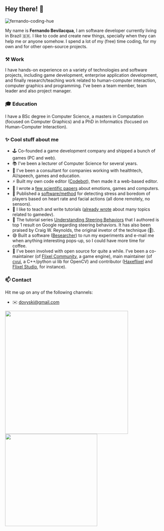 ## Hey there! 👋

![fernando-coding-hue](https://user-images.githubusercontent.com/512405/151720112-d9ef168d-6526-4eda-a13f-707ad53ddaab.gif)

My name is **Fernando Bevilacqua**, I am software developer currently living in Brazil 🇧🇷. I like to code and create new things, specially when they can help me or anyone somehow. I spend a lot of my (free) time coding, for my own and for other open-source projects.

### ⚒️ Work

I have hands-on experience on a variety of technologies and software projects, including game development, enterprise application development, and finally research/teaching work related to human-computer interaction, computer graphics and programming. I've been a team member, team leader and also project manager.

### 🎓 Education

I have a BSc degree in Computer Science, a masters in Computation (focused on Computer Graphics) and a PhD in Informatics (focused on Human-Computer Interaction).

### ✨ Cool stuff about me

- 🕹️ Co-founded a game development company and shipped a bunch of games (PC and web).
- 📚 I've been a lecturer of Computer Science for several years.
- 📡 I've been a consultant for companies working with healthtech, AI/speech, games and education.
- ⚡ Built my own code editor ([Codebot](https://github.com/Dovyski/Codebot)), then made it a web-based editor.
- 🔭 I wrote a [few scientific papers](https://www.fernandobevilacqua.com/academic/publications/) about emotions, games and computers.
- 🧐 Published a [software/method](https://www.youtube.com/watch?v=CoN8JuRZbwk) for detecting stress and boredom of players based on heart rate and facial actions (all done remotely, no sensors).
- 💬 I like to teach and write tutorials ([already wrote](https://tutsplus.com/authors/fernando-bevilacqua) about many topics related to gamedev).
- 🙌 The tutorial series [Understanding Steering Behaviors](https://gamedevelopment.tutsplus.com/series/understanding-steering-behaviors--gamedev-12732) that I authored is top 1 result on Google regarding steering behaviors. It has also been praised by Craig W. Reynolds, the original invetor of the technique (🤯).
- 😅 Built a software ([Besearcher](https://github.com/Dovyski/Besearcher)) to run my experiments and e-mail me when anything interesting pops-up, so I could have more time for coffee.
- 💚 I've been involved with open source for quite a while. I've been a co-maintainer (of [Flixel Community](https://github.com/flixelcommunity), a game engine), main maintainer (of [cvui](https://github.com/Dovyski/cvui), a C++/python ui lib for OpenCV) and contributor ([Haxeflixel](https://github.com/haxeflixel) and [Flixel Studio](https://github.com/Dovyski/flixel-studio), for instance).

### 📫 Contact

Hit me up on any of the following channels:

- ✉️ dovyski@gmail.com

<img align="left" src="https://github-readme-stats.vercel.app/api/?username=dovyski&count_private=true&theme=dracula" width="400"/> 

<img align="left" src="https://github-readme-stats.vercel.app/api/top-langs/?username=dovyski&theme=dracula&langs_count=8&layout=compact" width="300"/>
